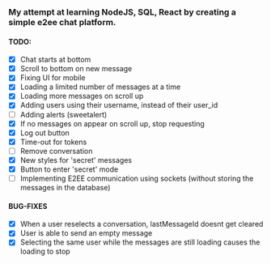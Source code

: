 ### My attempt at learning NodeJS, SQL, React by creating a simple e2ee chat platform.

#### TODO:

- [x] Chat starts at bottom
- [x] Scroll to bottom on new message
- [x] Fixing UI for mobile
- [x] Loading a limited number of messages at a time
- [x] Loading more messages on scroll up
- [x] Adding users using their username, instead of their user_id
- [ ] Adding alerts (sweetalert)
- [x] If no messages on appear on scroll up, stop requesting
- [x] Log out button
- [x] Time-out for tokens
- [ ] Remove conversation
- [x] New styles for 'secret' messages
- [x] Button to enter 'secret' mode
- [ ] Implementing E2EE communication using sockets (without storing the messages in the database)

#### BUG-FIXES

- [x] When a user reselects a conversation, lastMessageId doesnt get cleared
- [x] User is able to send an empty message
- [x] Selecting the same user while the messages are still loading causes the loading to stop
